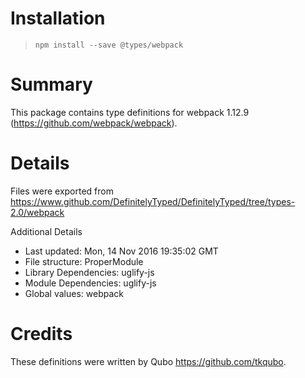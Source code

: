 # Installation
> `npm install --save @types/webpack`

# Summary
This package contains type definitions for webpack 1.12.9 (https://github.com/webpack/webpack).

# Details
Files were exported from https://www.github.com/DefinitelyTyped/DefinitelyTyped/tree/types-2.0/webpack

Additional Details
 * Last updated: Mon, 14 Nov 2016 19:35:02 GMT
 * File structure: ProperModule
 * Library Dependencies: uglify-js
 * Module Dependencies: uglify-js
 * Global values: webpack

# Credits
These definitions were written by Qubo <https://github.com/tkqubo>.
